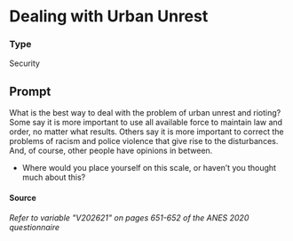 # Dealing with Urban Unrest

### Type
Security

## Prompt
What is the best way to deal with the problem of urban unrest and rioting?
Some say it is more important to use all available force to maintain law and order, no matter what results.
Others say it is more important to correct the problems of racism and police violence that give rise to the disturbances. And, of
course, other people have opinions in between.
- Where would you place yourself on this scale, or haven’t you thought much about this?

#### Source
###### *Refer to variable "V202621" on pages 651-652 of the ANES 2020 questionnaire*
